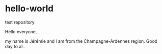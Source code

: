 # hello-world
test repository

Hello everyone,

my name is Jérémie and I am from the Champagne-Ardennes region.
Good day to all.
